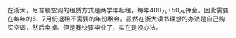 在浙大，尼普顿空调的租赁方式是两学年起租，每年400元+50元押金。因此需要在每年的6、7月份退租不需要的年份租金。虽然在浙大读书理想的办法是自己购买空调，然后卖掉。但是我快要毕业了，实在是没办法。










